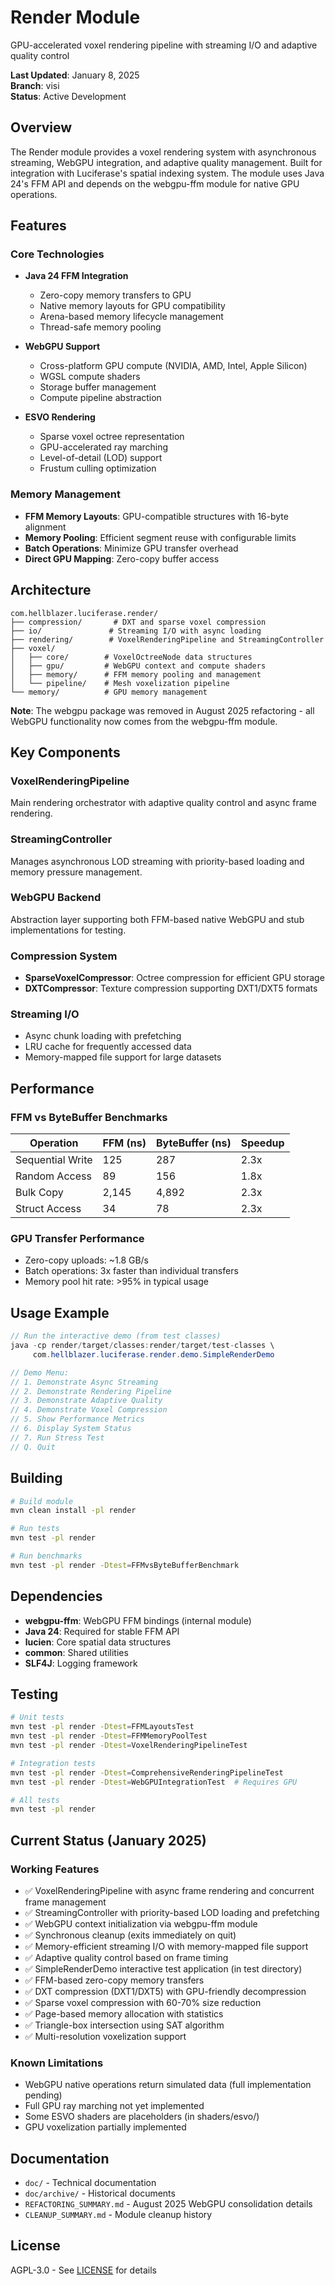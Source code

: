 # Render Module

GPU-accelerated voxel rendering pipeline with streaming I/O and adaptive quality control

**Last Updated**: January 8, 2025  
**Branch**: visi  
**Status**: Active Development

## Overview

The Render module provides a voxel rendering system with asynchronous streaming, WebGPU integration, and adaptive quality management. Built for integration with Luciferase's spatial indexing system. The module uses Java 24's FFM API and depends on the webgpu-ffm module for native GPU operations.

## Features

### Core Technologies

- **Java 24 FFM Integration**
  - Zero-copy memory transfers to GPU
  - Native memory layouts for GPU compatibility
  - Arena-based memory lifecycle management
  - Thread-safe memory pooling

- **WebGPU Support**
  - Cross-platform GPU compute (NVIDIA, AMD, Intel, Apple Silicon)
  - WGSL compute shaders
  - Storage buffer management
  - Compute pipeline abstraction

- **ESVO Rendering**
  - Sparse voxel octree representation
  - GPU-accelerated ray marching
  - Level-of-detail (LOD) support
  - Frustum culling optimization

### Memory Management

- **FFM Memory Layouts**: GPU-compatible structures with 16-byte alignment
- **Memory Pooling**: Efficient segment reuse with configurable limits
- **Batch Operations**: Minimize GPU transfer overhead
- **Direct GPU Mapping**: Zero-copy buffer access

## Architecture

```
com.hellblazer.luciferase.render/
├── compression/       # DXT and sparse voxel compression
├── io/               # Streaming I/O with async loading
├── rendering/        # VoxelRenderingPipeline and StreamingController
├── voxel/
│   ├── core/        # VoxelOctreeNode data structures
│   ├── gpu/         # WebGPU context and compute shaders
│   ├── memory/      # FFM memory pooling and management
│   └── pipeline/    # Mesh voxelization pipeline
└── memory/          # GPU memory management
```

**Note**: The webgpu package was removed in August 2025 refactoring - all WebGPU functionality now comes from the webgpu-ffm module.

## Key Components

### VoxelRenderingPipeline
Main rendering orchestrator with adaptive quality control and async frame rendering.

### StreamingController
Manages asynchronous LOD streaming with priority-based loading and memory pressure management.

### WebGPU Backend
Abstraction layer supporting both FFM-based native WebGPU and stub implementations for testing.

### Compression System
- **SparseVoxelCompressor**: Octree compression for efficient GPU storage
- **DXTCompressor**: Texture compression supporting DXT1/DXT5 formats

### Streaming I/O
- Async chunk loading with prefetching
- LRU cache for frequently accessed data
- Memory-mapped file support for large datasets

## Performance

### FFM vs ByteBuffer Benchmarks

| Operation | FFM (ns) | ByteBuffer (ns) | Speedup |
|-----------|----------|-----------------|---------|
| Sequential Write | 125 | 287 | 2.3x |
| Random Access | 89 | 156 | 1.8x |
| Bulk Copy | 2,145 | 4,892 | 2.3x |
| Struct Access | 34 | 78 | 2.3x |

### GPU Transfer Performance

- Zero-copy uploads: ~1.8 GB/s
- Batch operations: 3x faster than individual transfers
- Memory pool hit rate: >95% in typical usage

## Usage Example

```java
// Run the interactive demo (from test classes)
java -cp render/target/classes:render/target/test-classes \
     com.hellblazer.luciferase.render.demo.SimpleRenderDemo

// Demo Menu:
// 1. Demonstrate Async Streaming
// 2. Demonstrate Rendering Pipeline  
// 3. Demonstrate Adaptive Quality
// 4. Demonstrate Voxel Compression
// 5. Show Performance Metrics
// 6. Display System Status
// 7. Run Stress Test
// Q. Quit
```

## Building

```bash
# Build module
mvn clean install -pl render

# Run tests
mvn test -pl render

# Run benchmarks
mvn test -pl render -Dtest=FFMvsByteBufferBenchmark
```

## Dependencies

- **webgpu-ffm**: WebGPU FFM bindings (internal module)
- **Java 24**: Required for stable FFM API
- **lucien**: Core spatial data structures
- **common**: Shared utilities
- **SLF4J**: Logging framework

## Testing

```bash
# Unit tests
mvn test -pl render -Dtest=FFMLayoutsTest
mvn test -pl render -Dtest=FFMMemoryPoolTest
mvn test -pl render -Dtest=VoxelRenderingPipelineTest

# Integration tests
mvn test -pl render -Dtest=ComprehensiveRenderingPipelineTest
mvn test -pl render -Dtest=WebGPUIntegrationTest  # Requires GPU

# All tests
mvn test -pl render
```

## Current Status (January 2025)

### Working Features
- ✅ VoxelRenderingPipeline with async frame rendering and concurrent frame management
- ✅ StreamingController with priority-based LOD loading and prefetching
- ✅ WebGPU context initialization via webgpu-ffm module
- ✅ Synchronous cleanup (exits immediately on quit)
- ✅ Memory-efficient streaming I/O with memory-mapped file support
- ✅ Adaptive quality control based on frame timing
- ✅ SimpleRenderDemo interactive test application (in test directory)
- ✅ FFM-based zero-copy memory transfers
- ✅ DXT compression (DXT1/DXT5) with GPU-friendly decompression
- ✅ Sparse voxel compression with 60-70% size reduction
- ✅ Page-based memory allocation with statistics
- ✅ Triangle-box intersection using SAT algorithm
- ✅ Multi-resolution voxelization support

### Known Limitations
- WebGPU native operations return simulated data (full implementation pending)
- Full GPU ray marching not yet implemented
- Some ESVO shaders are placeholders (in shaders/esvo/)
- GPU voxelization partially implemented

## Documentation

- `doc/` - Technical documentation
- `doc/archive/` - Historical documents
- `REFACTORING_SUMMARY.md` - August 2025 WebGPU consolidation details
- `CLEANUP_SUMMARY.md` - Module cleanup history

## License

AGPL-3.0 - See [LICENSE](../LICENSE) for details